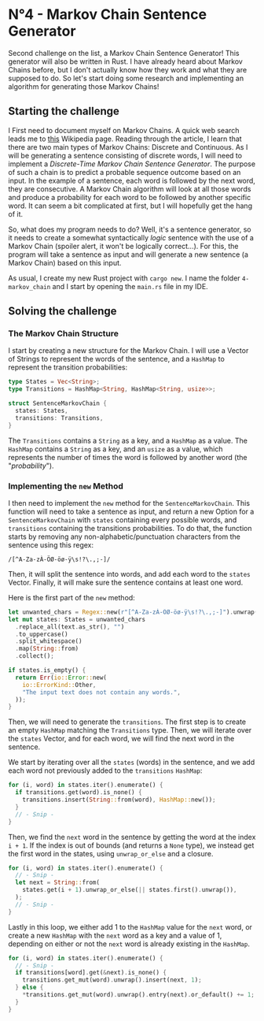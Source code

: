 # N°4 - Markov Chain Sentence Generator

Second challenge on the list, a Markov Chain Sentence Generator! This generator
will also be written in Rust. I have already heard about Markov Chains before,
but I don't actually know how they work and what they are supposed to do. So
let's start doing some research and implementing an algorithm for generating
those Markov Chains!

## Starting the challenge

I First need to document myself on Markov Chains. A quick web search leads me to
[this](https://en.wikipedia.org/wiki/Markov_chain) Wikipedia page. Reading
through the article, I learn that there are two main types of Markov Chains:
Discrete and Continuous. As I will be generating a sentence consisting of
discrete words, I will need to implement a *Discrete-Time Markov Chain Sentence*
*Generator*. The purpose of such a chain is to predict a probable sequence
outcome based on an input. In the example of a sentence, each word is followed
by the next word, they are consecutive. A Markov Chain algorithm will look at
all those words and produce a probability for each word to be followed by
another specific word. It can seem a bit complicated at first, but I will
hopefully get the hang of it.

So, what does my program needs to do? Well, it's a sentence generator, so it
needs to create a somewhat syntactically *logic* sentence with the use of a
Markov Chain (spoiler alert, it won't be logically correct...). For this, the
program will take a sentence as input and will generate a new sentence (a Markov
Chain) based on this input.

As usual, I create my new Rust project with `cargo new`. I name the folder
`4-markov_chain` and I start by opening the `main.rs` file in my IDE.

## Solving the challenge

### The Markov Chain Structure

I start by creating a new structure for the Markov Chain. I will use a Vector of
Strings to represent the words of the sentence, and a `HashMap` to represent the
transition probabilities:

```rs
type States = Vec<String>;
type Transitions = HashMap<String, HashMap<String, usize>>;

struct SentenceMarkovChain {
  states: States,
  transitions: Transitions,
}
```

The `Transitions` contains a `String` as a key, and a `HashMap` as a value. The
`HashMap` contains a `String` as a key, and an `usize` as a value, which
represents the number of times the word is followed by another word (the
"*probability*").

### Implementing the `new` Method

I then need to implement the `new` method for the `SentenceMarkovChain`. This
function will need to take a sentence as input, and return a new Option for a
`SentenceMarkovChain` with `states` containing every possible words, and
`transitions` containing the transitions probabilities. To do that, the function
starts by removing any non-alphabetic/punctuation characters from the sentence
using this regex:

`/[^A-Za-zÀ-ÖØ-öø-ÿ\s!?\.,;-]/`

Then, it will split the sentence into words, and add each word to the `states`
Vector. Finally, it will make sure the sentence contains at least one word.

Here is the first part of the `new` method:

```rs
let unwanted_chars = Regex::new(r"[^A-Za-zÀ-ÖØ-öø-ÿ\s!?\.,;-]").unwrap();
let mut states: States = unwanted_chars
  .replace_all(text.as_str(), "")
  .to_uppercase()
  .split_whitespace()
  .map(String::from)
  .collect();

if states.is_empty() {
  return Err(io::Error::new(
    io::ErrorKind::Other,
    "The input text does not contain any words.",
  ));
} 
```

Then, we will need to generate the `transitions`. The first step is to create
an empty `HashMap` matching the `Transitions` type. Then, we will iterate over
the `states` Vector, and for each word, we will find the next word in the
sentence.

We start by iterating over all the `states` (words) in the sentence, and we add each word not previously added to the `transitions` `HashMap`:

```rs
for (i, word) in states.iter().enumerate() {
  if transitions.get(word).is_none() {
    transitions.insert(String::from(word), HashMap::new());
  }
  // - Snip -
}
```

Then, we find the `next` word in the sentence by getting the word at the index `i + 1`. If the index is out of bounds (and returns a `None` type), we instead get the first word in the states, using `unwrap_or_else` and a closure.

```rs
for (i, word) in states.iter().enumerate() {
  // - Snip -
  let next = String::from(
    states.get(i + 1).unwrap_or_else(|| states.first().unwrap()),
  );
  // - Snip -
}
```

Lastly in this loop, we either add 1 to the `HashMap` value for the `next` word, or create a new `HashMap` with the `next` word as a key and a value of 1, depending on either or not the `next` word is already existing in the `HashMap`.

```rs
for (i, word) in states.iter().enumerate() {
  // - Snip -
  if transitions[word].get(&next).is_none() {
    transitions.get_mut(word).unwrap().insert(next, 1);
  } else {
    *transitions.get_mut(word).unwrap().entry(next).or_default() += 1;
  }
}
```

